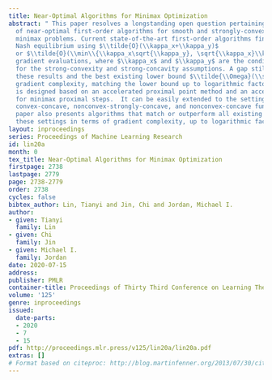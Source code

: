 ```yaml
---
title: Near-Optimal Algorithms for Minimax Optimization
abstract: " This paper resolves a longstanding open question pertaining to the design
  of near-optimal first-order algorithms for smooth and strongly-convex-strongly-concave
  minimax problems. Current state-of-the-art first-order algorithms find an approximate
  Nash equilibrium using $\\tilde{O}(\\kappa_x+\\kappa_y)$
  or $\\tilde{O}(\\min\\{\\kappa_x\sqrt{\\kappa_y}, \sqrt{\\kappa_x}\\kappa_y\})$ 
  gradient evaluations, where $\\kappa_x$ and $\\kappa_y$ are the condition numbers
  for the strong-convexity and strong-concavity assumptions. A gap still remains between
  these results and the best existing lower bound $\\tilde{\\Omega}(\\sqrt{\\kappa_x\\kappa_y})$.  This paper presents the first algorithm with $\\tilde{O}(\\sqrt{\\kappa_x\\kappa_y})$
  gradient complexity, matching the lower bound up to logarithmic factors. Our algorithm
  is designed based on an accelerated proximal point method and an accelerated solver
  for minimax proximal steps.  It can be easily extended to the settings of strongly-convex-concave,
  convex-concave, nonconvex-strongly-concave, and nonconvex-concave functions. This
  paper also presents algorithms that match or outperform all existing methods in
  these settings in terms of gradient complexity, up to logarithmic factors."
layout: inproceedings
series: Proceedings of Machine Learning Research
id: lin20a
month: 0
tex_title: Near-Optimal Algorithms for Minimax Optimization
firstpage: 2738
lastpage: 2779
page: 2738-2779
order: 2738
cycles: false
bibtex_author: Lin, Tianyi and Jin, Chi and Jordan, Michael I.
author:
- given: Tianyi
  family: Lin
- given: Chi
  family: Jin
- given: Michael I.
  family: Jordan
date: 2020-07-15
address: 
publisher: PMLR
container-title: Proceedings of Thirty Third Conference on Learning Theory
volume: '125'
genre: inproceedings
issued:
  date-parts:
  - 2020
  - 7
  - 15
pdf: http://proceedings.mlr.press/v125/lin20a/lin20a.pdf
extras: []
# Format based on citeproc: http://blog.martinfenner.org/2013/07/30/citeproc-yaml-for-bibliographies/
---
```

